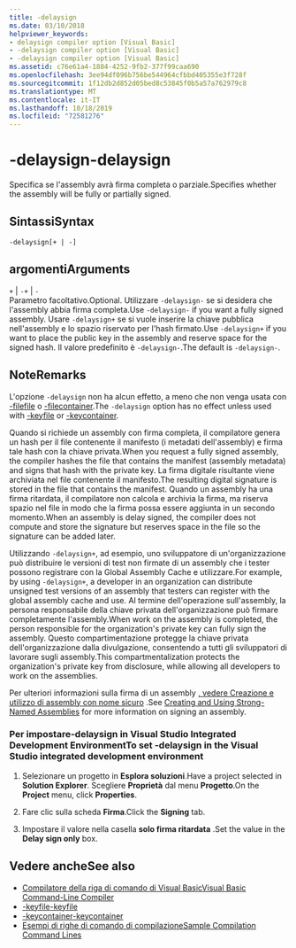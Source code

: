 ```yaml
---
title: -delaysign
ms.date: 03/10/2018
helpviewer_keywords:
- delaysign compiler option [Visual Basic]
- -delaysign compiler option [Visual Basic]
- -delaysign compiler option [Visual Basic]
ms.assetid: c76e61a4-1884-4252-9fb2-377f99caa690
ms.openlocfilehash: 3ee94df096b756be544964cfbbd405355e3f728f
ms.sourcegitcommit: 1f12db2d852d05bed8c53845f0b5a57a762979c8
ms.translationtype: MT
ms.contentlocale: it-IT
ms.lasthandoff: 10/18/2019
ms.locfileid: "72581276"
---
```

# <a name="-delaysign"></a><span data-ttu-id="06bd9-102">-delaysign</span><span class="sxs-lookup"><span data-stu-id="06bd9-102">-delaysign</span></span>

<span data-ttu-id="06bd9-103">Specifica se l'assembly avrà firma completa o parziale.</span><span class="sxs-lookup"><span data-stu-id="06bd9-103">Specifies whether the assembly will be fully or partially signed.</span></span>

## <a name="syntax"></a><span data-ttu-id="06bd9-104">Sintassi</span><span class="sxs-lookup"><span data-stu-id="06bd9-104">Syntax</span></span>

```console
-delaysign[+ | -]
```

## <a name="arguments"></a><span data-ttu-id="06bd9-105">argomenti</span><span class="sxs-lookup"><span data-stu-id="06bd9-105">Arguments</span></span>

<span data-ttu-id="06bd9-106">`+` &#124; `-`</span><span class="sxs-lookup"><span data-stu-id="06bd9-106">`+` &#124; `-`</span></span>  
<span data-ttu-id="06bd9-107">Parametro facoltativo.</span><span class="sxs-lookup"><span data-stu-id="06bd9-107">Optional.</span></span> <span data-ttu-id="06bd9-108">Utilizzare `-delaysign-` se si desidera che l'assembly abbia firma completa.</span><span class="sxs-lookup"><span data-stu-id="06bd9-108">Use `-delaysign-` if you want a fully signed assembly.</span></span> <span data-ttu-id="06bd9-109">Usare `-delaysign+` se si vuole inserire la chiave pubblica nell'assembly e lo spazio riservato per l'hash firmato.</span><span class="sxs-lookup"><span data-stu-id="06bd9-109">Use `-delaysign+` if you want to place the public key in the assembly and reserve space for the signed hash.</span></span> <span data-ttu-id="06bd9-110">Il valore predefinito è `-delaysign-`.</span><span class="sxs-lookup"><span data-stu-id="06bd9-110">The default is `-delaysign-`.</span></span>

## <a name="remarks"></a><span data-ttu-id="06bd9-111">Note</span><span class="sxs-lookup"><span data-stu-id="06bd9-111">Remarks</span></span>

<span data-ttu-id="06bd9-112">L'opzione `-delaysign` non ha alcun effetto, a meno che non venga usata con [-filefile](../../../visual-basic/reference/command-line-compiler/keyfile.md) o [-filecontainer](../../../visual-basic/reference/command-line-compiler/keycontainer.md).</span><span class="sxs-lookup"><span data-stu-id="06bd9-112">The `-delaysign` option has no effect unless used with [-keyfile](../../../visual-basic/reference/command-line-compiler/keyfile.md) or [-keycontainer](../../../visual-basic/reference/command-line-compiler/keycontainer.md).</span></span>

<span data-ttu-id="06bd9-113">Quando si richiede un assembly con firma completa, il compilatore genera un hash per il file contenente il manifesto (i metadati dell'assembly) e firma tale hash con la chiave privata.</span><span class="sxs-lookup"><span data-stu-id="06bd9-113">When you request a fully signed assembly, the compiler hashes the file that contains the manifest (assembly metadata) and signs that hash with the private key.</span></span> <span data-ttu-id="06bd9-114">La firma digitale risultante viene archiviata nel file contenente il manifesto.</span><span class="sxs-lookup"><span data-stu-id="06bd9-114">The resulting digital signature is stored in the file that contains the manifest.</span></span> <span data-ttu-id="06bd9-115">Quando un assembly ha una firma ritardata, il compilatore non calcola e archivia la firma, ma riserva spazio nel file in modo che la firma possa essere aggiunta in un secondo momento.</span><span class="sxs-lookup"><span data-stu-id="06bd9-115">When an assembly is delay signed, the compiler does not compute and store the signature but reserves space in the file so the signature can be added later.</span></span>

<span data-ttu-id="06bd9-116">Utilizzando `-delaysign+`, ad esempio, uno sviluppatore di un'organizzazione può distribuire le versioni di test non firmate di un assembly che i tester possono registrare con la Global Assembly Cache e utilizzare.</span><span class="sxs-lookup"><span data-stu-id="06bd9-116">For example, by using `-delaysign+`, a developer in an organization can distribute unsigned test versions of an assembly that testers can register with the global assembly cache and use.</span></span> <span data-ttu-id="06bd9-117">Al termine dell'operazione sull'assembly, la persona responsabile della chiave privata dell'organizzazione può firmare completamente l'assembly.</span><span class="sxs-lookup"><span data-stu-id="06bd9-117">When work on the assembly is completed, the person responsible for the organization's private key can fully sign the assembly.</span></span> <span data-ttu-id="06bd9-118">Questo compartimentazione protegge la chiave privata dell'organizzazione dalla divulgazione, consentendo a tutti gli sviluppatori di lavorare sugli assembly.</span><span class="sxs-lookup"><span data-stu-id="06bd9-118">This compartmentalization protects the organization's private key from disclosure, while allowing all developers to work on the assemblies.</span></span>

<span data-ttu-id="06bd9-119">Per ulteriori informazioni sulla firma di un assembly [, vedere Creazione e utilizzo di assembly con nome sicuro](../../../standard/assembly/create-use-strong-named.md) .</span><span class="sxs-lookup"><span data-stu-id="06bd9-119">See [Creating and Using Strong-Named Assemblies](../../../standard/assembly/create-use-strong-named.md) for more information on signing an assembly.</span></span>

### <a name="to-set--delaysign-in-the-visual-studio-integrated-development-environment"></a><span data-ttu-id="06bd9-120">Per impostare-delaysign in Visual Studio Integrated Development Environment</span><span class="sxs-lookup"><span data-stu-id="06bd9-120">To set -delaysign in the Visual Studio integrated development environment</span></span>

1. <span data-ttu-id="06bd9-121">Selezionare un progetto in **Esplora soluzioni**.</span><span class="sxs-lookup"><span data-stu-id="06bd9-121">Have a project selected in **Solution Explorer**.</span></span> <span data-ttu-id="06bd9-122">Scegliere **Proprietà** dal menu **Progetto**.</span><span class="sxs-lookup"><span data-stu-id="06bd9-122">On the **Project** menu, click **Properties**.</span></span>

2. <span data-ttu-id="06bd9-123">Fare clic sulla scheda **Firma**.</span><span class="sxs-lookup"><span data-stu-id="06bd9-123">Click the **Signing** tab.</span></span>

3. <span data-ttu-id="06bd9-124">Impostare il valore nella casella **solo firma ritardata** .</span><span class="sxs-lookup"><span data-stu-id="06bd9-124">Set the value in the **Delay sign only** box.</span></span>

## <a name="see-also"></a><span data-ttu-id="06bd9-125">Vedere anche</span><span class="sxs-lookup"><span data-stu-id="06bd9-125">See also</span></span>

- [<span data-ttu-id="06bd9-126">Compilatore della riga di comando di Visual Basic</span><span class="sxs-lookup"><span data-stu-id="06bd9-126">Visual Basic Command-Line Compiler</span></span>](../../../visual-basic/reference/command-line-compiler/index.md)
- [<span data-ttu-id="06bd9-127">-keyfile</span><span class="sxs-lookup"><span data-stu-id="06bd9-127">-keyfile</span></span>](../../../visual-basic/reference/command-line-compiler/keyfile.md)
- [<span data-ttu-id="06bd9-128">-keycontainer</span><span class="sxs-lookup"><span data-stu-id="06bd9-128">-keycontainer</span></span>](../../../visual-basic/reference/command-line-compiler/keycontainer.md)
- [<span data-ttu-id="06bd9-129">Esempi di righe di comando di compilazione</span><span class="sxs-lookup"><span data-stu-id="06bd9-129">Sample Compilation Command Lines</span></span>](../../../visual-basic/reference/command-line-compiler/sample-compilation-command-lines.md)
